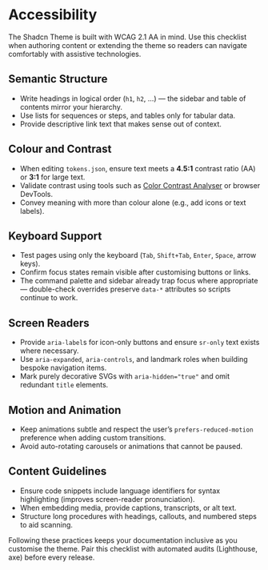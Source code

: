 # Accessibility

The Shadcn Theme is built with WCAG 2.1 AA in mind. Use this checklist when authoring content or extending the theme so readers can navigate comfortably with assistive technologies.

## Semantic Structure

- Write headings in logical order (`h1`, `h2`, …) — the sidebar and table of contents mirror your hierarchy.
- Use lists for sequences or steps, and tables only for tabular data.
- Provide descriptive link text that makes sense out of context.

## Colour and Contrast

- When editing `tokens.json`, ensure text meets a **4.5:1** contrast ratio (AA) or **3:1** for large text.
- Validate contrast using tools such as [Color Contrast Analyser](https://www.tpgi.com/color-contrast-checker/) or browser DevTools.
- Convey meaning with more than colour alone (e.g., add icons or text labels).

## Keyboard Support

- Test pages using only the keyboard (`Tab`, `Shift+Tab`, `Enter`, `Space`, arrow keys).
- Confirm focus states remain visible after customising buttons or links.
- The command palette and sidebar already trap focus where appropriate — double-check overrides preserve `data-*` attributes so scripts continue to work.

## Screen Readers

- Provide `aria-label`s for icon-only buttons and ensure `sr-only` text exists where necessary.
- Use `aria-expanded`, `aria-controls`, and landmark roles when building bespoke navigation items.
- Mark purely decorative SVGs with `aria-hidden="true"` and omit redundant `title` elements.

## Motion and Animation

- Keep animations subtle and respect the user’s `prefers-reduced-motion` preference when adding custom transitions.
- Avoid auto-rotating carousels or animations that cannot be paused.

## Content Guidelines

- Ensure code snippets include language identifiers for syntax highlighting (improves screen-reader pronunciation).
- When embedding media, provide captions, transcripts, or alt text.
- Structure long procedures with headings, callouts, and numbered steps to aid scanning.

Following these practices keeps your documentation inclusive as you customise the theme. Pair this checklist with automated audits (Lighthouse, axe) before every release.
